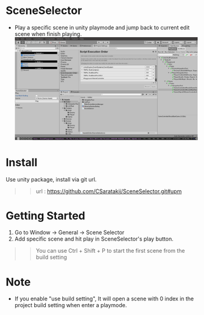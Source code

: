 # SceneSelector
- Play a specific scene in unity playmode and jump back to current edit scene when finish playing.
![image](./screenshot/image1.png)

# Install
Use unity package, install via git url.
>> url : https://github.com/CSaratakij/SceneSelector.git#upm

# Getting Started
1) Go to Window -> General -> Scene Selector
2) Add specific scene and hit play in SceneSelector's play button.
>> You can use Ctrl + Shift + P to start the first scene from the build setting

# Note
- If you enable "use build setting", It will open a scene with 0 index in the project build setting when enter a playmode. 


